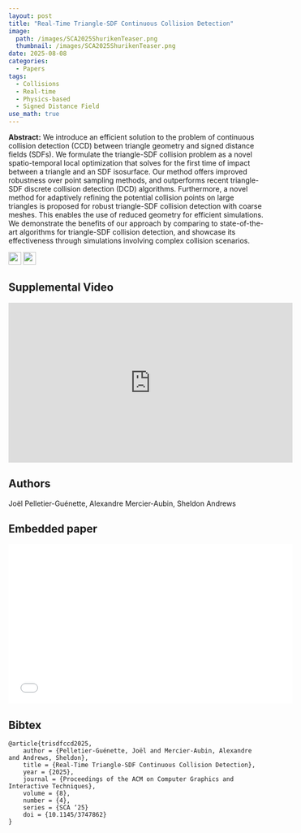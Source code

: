 ```yaml
---
layout: post
title: "Real-Time Triangle-SDF Continuous Collision Detection"
image: 
  path: /images/SCA2025ShurikenTeaser.png
  thumbnail: /images/SCA2025ShurikenTeaser.png
date: 2025-08-08
categories:
  - Papers
tags:
  - Collisions 
  - Real-time
  - Physics-based
  - Signed Distance Field
use_math: true
---
```

**Abstract:** We introduce an efficient solution to the problem of continuous collision detection (CCD) between triangle geometry and signed distance fields (SDFs). We formulate the triangle-SDF collision problem as a novel spatio-temporal local optimization that solves for the first time of impact between a triangle and an SDF isosurface. Our method offers improved robustness over point sampling methods, and outperforms recent triangle-SDF discrete collision detection (DCD) algorithms. Furthermore, a novel method for adaptively refining the potential collision points on large triangles is proposed for robust triangle-SDF collision detection with coarse meshes. This enables the use of reduced geometry for efficient simulations. We demonstrate the benefits of our approach by comparing to state-of-the-art algorithms for triangle-SDF collision detection, and showcase its effectiveness through simulations involving complex collision scenarios.

[<img src="/Work/icons/pdf.png" width="25"/>](/Work/papers/SCA25_TriSDF_ccd.pdf)
[<img src="/Work/icons/link.png" width="25"/>](https://dl.acm.org/doi/abs/10.1145/3747862)

## Supplemental Video
<iframe width="560" height="315" style="display: block; margin: auto;" src="https://www.youtube.com/embed/RMd3nsqH3S4?si=9BPaqtO0vjiLNZ4w" frameborder="0" allow="autoplay; encrypted-media" allowfullscreen></iframe>

## Authors
Joël Pelletier-Guénette, Alexandre Mercier-Aubin, Sheldon Andrews

## Embedded paper
 <embed width="560" height="315" style="display: block; margin: auto;" src="/Work/papers/SCA25_TriSDF_ccd.pdf" type="application/pdf" />

## Bibtex
```
@article{trisdfccd2025,
    author = {Pelletier-Guénette, Joël and Mercier-Aubin, Alexandre and Andrews, Sheldon},
    title = {Real-Time Triangle-SDF Continuous Collision Detection},
    year = {2025},
    journal = {Proceedings of the ACM on Computer Graphics and Interactive Techniques},
    volume = {8},
    number = {4},
    series = {SCA ‘25}
    doi = {10.1145/3747862}
}
```